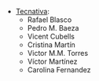   - [Tecnativa](https://www.tecnativa.com):
      - Rafael Blasco
      - Pedro M. Baeza
      - Vicent Cubells
      - Cristina Martín
      - Victor M.M. Torres
      - Víctor Martínez
      - Carolina Fernandez
